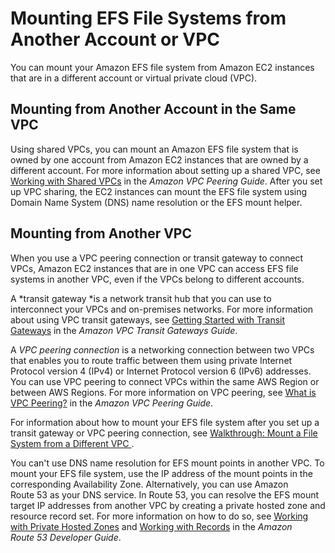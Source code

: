 # Mounting EFS File Systems from Another Account or VPC<a name="manage-fs-access-vpc-peering"></a>

You can mount your Amazon EFS file system from Amazon EC2 instances that are in a different account or virtual private cloud \(VPC\)\.

## Mounting from Another Account in the Same VPC<a name="mount-fs-diff-account-same-vpc"></a>

Using shared VPCs, you can mount an Amazon EFS file system that is owned by one account from Amazon EC2 instances that are owned by a different account\. For more information about setting up a shared VPC, see [Working with Shared VPCs](https://docs.aws.amazon.com/vpc/latest/userguide/vpc-sharing.html) in the *Amazon VPC Peering Guide*\. After you set up VPC sharing, the EC2 instances can mount the EFS file system using Domain Name System \(DNS\) name resolution or the EFS mount helper\.

## Mounting from Another VPC<a name="mount-fs-different-vpc"></a>

When you use a VPC peering connection or transit gateway to connect VPCs, Amazon EC2 instances that are in one VPC can access EFS file systems in another VPC, even if the VPCs belong to different accounts\.

A *transit gateway *is a network transit hub that you can use to interconnect your VPCs and on\-premises networks\. For more information about using VPC transit gateways, see [Getting Started with Transit Gateways](https://docs.aws.amazon.com/vpc/latest/tgw/tgw-getting-started.html) in the *Amazon VPC Transit Gateways Guide*\.

A *VPC peering connection* is a networking connection between two VPCs that enables you to route traffic between them using private Internet Protocol version 4 \(IPv4\) or Internet Protocol version 6 \(IPv6\) addresses\. You can use VPC peering to connect VPCs within the same AWS Region or between AWS Regions\. For more information on VPC peering, see [What is VPC Peering?](https://docs.aws.amazon.com/vpc/latest/peering/Welcome.html) in the *Amazon VPC Peering Guide*\.

For information about how to mount your EFS file system after you set up a transit gateway or VPC peering connection, see [Walkthrough: Mount a File System from a Different VPC ](efs-different-vpc.md)\.

You can't use DNS name resolution for EFS mount points in another VPC\. To mount your EFS file system, use the IP address of the mount points in the corresponding Availability Zone\. Alternatively, you can use Amazon Route 53 as your DNS service\. In Route 53, you can resolve the EFS mount target IP addresses from another VPC by creating a private hosted zone and resource record set\. For more information on how to do so, see [Working with Private Hosted Zones](https://docs.aws.amazon.com/Route53/latest/DeveloperGuide/hosted-zones-private.html) and [Working with Records](https://docs.aws.amazon.com/Route53/latest/DeveloperGuide/rrsets-working-with.html) in the *Amazon Route 53 Developer Guide*\.